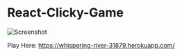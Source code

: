 # React-Clicky-Game
 
 ![Screenshot](screenshot.png)

 Play Here:
 https://whispering-river-31879.herokuapp.com/